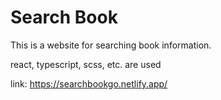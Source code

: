 # Search Book

This is a website for searching book information.

react, typescript, scss, etc. are used

link: https://searchbookgo.netlify.app/
